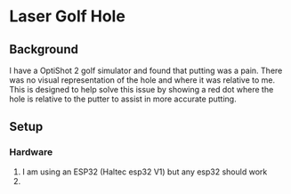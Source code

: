 # Laser Golf Hole

## Background

I have a OptiShot 2 golf simulator and found that putting was a pain. There was no visual representation of the hole and where it was relative to me. This is designed to help solve this issue by showing a red dot where the hole is relative to the putter to assist in more accurate putting.

## Setup

### Hardware
1) I am using an ESP32 (Haltec esp32 V1) but any esp32 should work
2) 